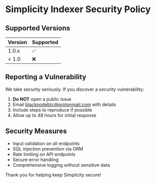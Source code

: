 # Simplicity Indexer Security Policy

## Supported Versions

| Version | Supported          |
| ------- | ------------------ |
| 1.0.x   | :white_check_mark: |
| < 1.0   | :x:                |

## Reporting a Vulnerability

We take security seriously. If you discover a security vulnerability:

1. **Do NOT** open a public issue
2. Email blacknodebtc@protonmail.com with details
3. Include steps to reproduce if possible
4. Allow up to 48 hours for initial response

## Security Measures

- Input validation on all endpoints
- SQL injection prevention via ORM
- Rate limiting on API endpoints
- Secure error handling
- Comprehensive logging without sensitive data

Thank you for helping keep Simplicity secure!
